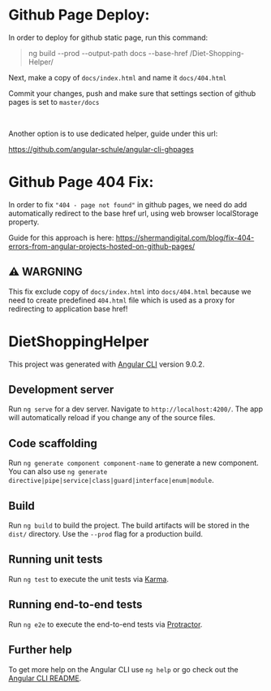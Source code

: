# Github Page Deploy:

In order to deploy for github static page, run this command:

> ng build --prod --output-path docs --base-href /Diet-Shopping-Helper/


Next, make a copy of `docs/index.html` and name it `docs/404.html` 

Commit your changes, push and make sure that settings section of github pages is set to `master/docs`

<br>

Another option is to use dedicated helper, guide under this url:

<https://github.com/angular-schule/angular-cli-ghpages>

# Github Page 404 Fix:

In order to fix ` "404 - page not found" ` in github pages, we need do add automatically redirect to the base href url, using web browser localStorage property.

Guide for this approach is here: <https://shermandigital.com/blog/fix-404-errors-from-angular-projects-hosted-on-github-pages/>

 ## :warning: **WARGNING**

This fix exclude copy of `docs/index.html` into `docs/404.html` because we need to create predefined `404.html` file which is used as a proxy for redirecting to application base href!

# DietShoppingHelper

This project was generated with [Angular CLI](https://github.com/angular/angular-cli) version 9.0.2.

## Development server

Run `ng serve` for a dev server. Navigate to `http://localhost:4200/`. The app will automatically reload if you change any of the source files.

## Code scaffolding

Run `ng generate component component-name` to generate a new component. You can also use `ng generate directive|pipe|service|class|guard|interface|enum|module`.

## Build

Run `ng build` to build the project. The build artifacts will be stored in the `dist/` directory. Use the `--prod` flag for a production build.

## Running unit tests

Run `ng test` to execute the unit tests via [Karma](https://karma-runner.github.io).

## Running end-to-end tests

Run `ng e2e` to execute the end-to-end tests via [Protractor](http://www.protractortest.org/).

## Further help

To get more help on the Angular CLI use `ng help` or go check out the [Angular CLI README](https://github.com/angular/angular-cli/blob/master/README.md).

